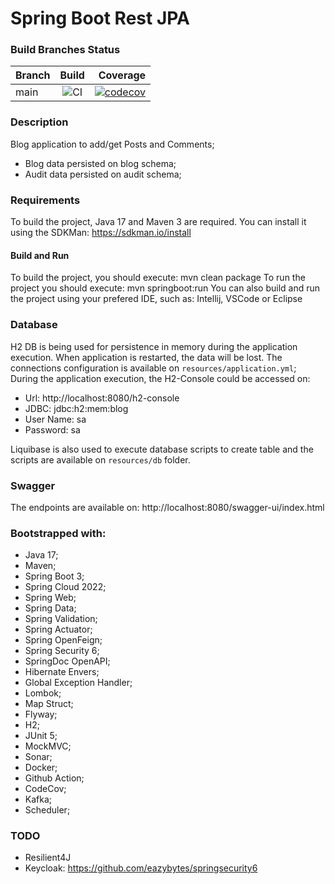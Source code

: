 # Spring Boot Rest JPA

### Build Branches Status

| Branch |                                          Build                                           |                                                                                                                                                   Coverage |
|--------|:----------------------------------------------------------------------------------------:|-----------------------------------------------------------------------------------------------------------------------------------------------------------:|
| main   | ![CI](https://github.com/oseasjs/springboot-rest-jpa/workflows/CI/badge.svg?branch=main) | [![codecov](https://codecov.io/gh/oseasjs/springboot-rest-jpa/branch/main/graph/badge.svg)](https://codecov.io/gh/oseasjs/springboot-rest-jpa/branch/main) |

### Description

Blog application to add/get Posts and Comments;

* Blog data persisted on blog schema;
* Audit data persisted on audit schema;

### Requirements

To build the project, Java 17 and Maven 3 are required. 
You can install it using the SDKMan: 
https://sdkman.io/install

#### Build and Run

To build the project, you should execute: mvn clean package
To run the project you should execute: mvn springboot:run
You can also build and run the project using your prefered IDE, such as: Intellij, VSCode or Eclipse

### Database

H2 DB is being used for persistence in memory during the application execution.
When application is restarted, the data will be lost.
The connections configuration is available on `resources/application.yml`;
During the application execution, the H2-Console could be accessed on: 

* Url: http://localhost:8080/h2-console
* JDBC: jdbc:h2:mem:blog
* User Name: sa
* Password: sa

Liquibase is also used to execute database scripts to create table and the scripts are available on `resources/db` folder.

### Swagger

The endpoints are available on:
http://localhost:8080/swagger-ui/index.html


### Bootstrapped with:

- Java 17;
- Maven;
- Spring Boot 3;
- Spring Cloud 2022;
- Spring Web;
- Spring Data;
- Spring Validation;
- Spring Actuator;
- Spring OpenFeign;
- Spring Security 6;
- SpringDoc OpenAPI;
- Hibernate Envers;
- Global Exception Handler;
- Lombok;
- Map Struct;
- Flyway;
- H2;
- JUnit 5;
- MockMVC;
- Sonar;
- Docker;
- Github Action;
- CodeCov;
- Kafka;
- Scheduler;

### TODO

- Resilient4J
- Keycloak: https://github.com/eazybytes/springsecurity6
